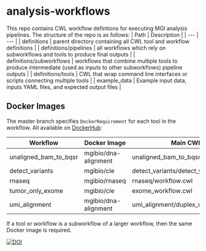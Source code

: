 # analysis-workflows

This repo contains CWL workflow defintions for executing MGI analysis pipelines. The structure of the repo is as follows:
| Path | Description |
| --- | --- |
| definitions | parent directory containing all CWL tool and workflow definitions |
| definitions/pipelines | all workflows which rely on subworkflows and tools to produce final outputs |
| definitions/subworkflows | workflows that combine multiple tools to produce intermediate (used as inputs to other subworkflows) pipeline outputs |
| definitions/tools | CWL that wrap command line interfaces or scripts connecting multiple tools |
| example_data | Example input data, inputs YAML files, and expected output files |

## Docker Images

The master branch specifies `DockerRequirement` for each tool in the workflow. All available on [DockerHub](https://hub.docker.com/u/mgibio/):

| Workflow | Docker Image | Main CWL |
| --- | --- | --- |
| unaligned_bam_to_bqsr | mgibio/dna-alignment | unaligned_bam_to_bqsr/workflow.cwl |
| detect_variants | mgibio/cle | detect_variants/detect_variants.cwl |
| rnaseq | mgibio/rnaseq | rnaseq/workflow.cwl |
| tumor_only_exome | mgibio/cle | exome_workflow.cwl |
| umi_alignment | mgibio/dna-alignment | umi_alignment/duplex_workflow.cwl |

If a tool or workflow is a subworkflow of a larger workflow, then the same Docker image is required.



[![DOI](https://zenodo.org/badge/64162512.svg)](https://zenodo.org/badge/latestdoi/64162512)

